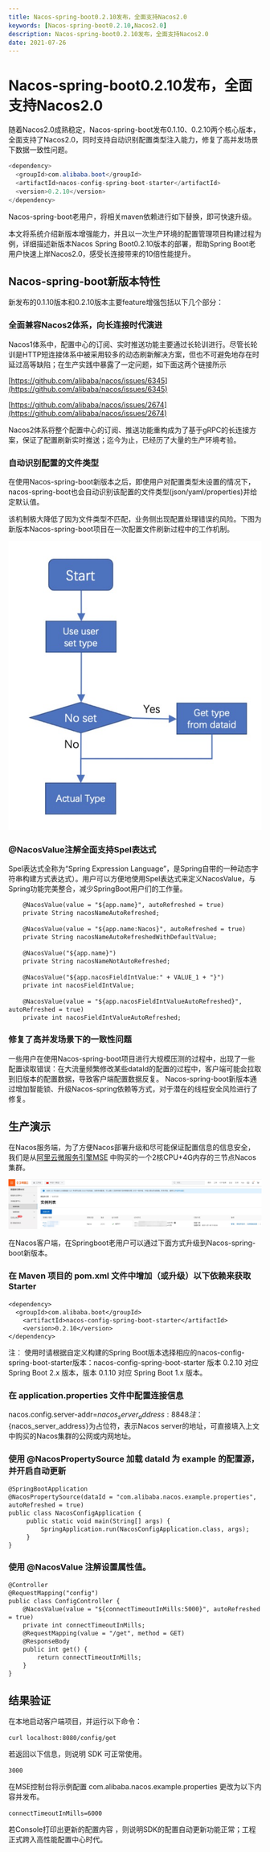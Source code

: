 ```yaml
---
title: Nacos-spring-boot0.2.10发布，全面支持Nacos2.0
keywords: [Nacos-spring-boot0.2.10,Nacos2.0]
description: Nacos-spring-boot0.2.10发布，全面支持Nacos2.0
date: 2021-07-26
---
```


# Nacos-spring-boot0.2.10发布，全面支持Nacos2.0

<a name="0YIG0"></a>

随着Nacos2.0成熟稳定，Nacos-spring-boot发布0.1.10、0.2.10两个核心版本，全面支持了Nacos2.0，同时支持自动识别配置类型注入能力，修复了高并发场景下数据一致性问题。

```java
<dependency>
  <groupId>com.alibaba.boot</groupId>
  <artifactId>nacos-config-spring-boot-starter</artifactId>
  <version>0.2.10</version>
</dependency>
```

Nacos-spring-boot老用户，将相关maven依赖进行如下替换，即可快速升级。

本文将系统介绍新版本增强能力，并且以一次生产环境的配置管理项目构建过程为例，详细描述新版本Nacos Spring Boot0.2.10版本的部署，帮助Spring Boot老用户快速上岸Nacos2.0，感受长连接带来的10倍性能提升。

## Nacos-spring-boot新版本特性

新发布的0.1.10版本和0.2.10版本主要feature增强包括以下几个部分：

### 全面兼容Nacos2体系，向长连接时代演进

Nacos1体系中，配置中心的订阅、实时推送功能主要通过长轮训进行。尽管长轮训是HTTP短连接体系中被采用较多的动态刷新解决方案，但也不可避免地存在时延过高等缺陷；在生产实践中暴露了一定问题，如下面这两个链接所示

[https://github.com/alibaba/nacos/issues/6345](https://github.com/alibaba/nacos/issues/6345)

[https://github.com/alibaba/nacos/issues/2674](https://github.com/alibaba/nacos/issues/2674)

Nacos2体系将整个配置中心的订阅、推送功能重构成为了基于gRPC的长连接方案，保证了配置刷新实时推送；迄今为止，已经历了大量的生产环境考验。

### 自动识别配置的文件类型

在使用Nacos-spring-boot新版本之后，即使用户对配置类型未设置的情况下，nacos-spring-boot也会自动识别该配置的文件类型(json/yaml/properties)并给定默认值。

该机制极大降低了因为文件类型不匹配，业务侧出现配置处理错误的风险。下图为新版本Nacos-spring-boot项目在一次配置文件刷新过程中的工作机制。

![springboot1.png](/img/blog/springboot1.png)

### @NacosValue注解全面支持Spel表达式

Spel表达式全称为“Spring Expression Language”，是Spring自带的一种动态字符串构建方式表达式）。用户可以方便地使用Spel表达式来定义NacosValue，与Spring功能完美整合，减少SpringBoot用户们的工作量。
<a name="1Gmg9"></a>

```
    @NacosValue(value = "${app.name}", autoRefreshed = true)
    private String nacosNameAutoRefreshed;

    @NacosValue(value = "${app.name:Nacos}", autoRefreshed = true)
    private String nacosNameAutoRefreshedWithDefaultValue;

    @NacosValue("${app.name}")
    private String nacosNameNotAutoRefreshed;

    @NacosValue("${app.nacosFieldIntValue:" + VALUE_1 + "}")
    private int nacosFieldIntValue;

    @NacosValue(value = "${app.nacosFieldIntValueAutoRefreshed}", autoRefreshed = true)
    private int nacosFieldIntValueAutoRefreshed;
```

### 修复了高并发场景下的一致性问题
一些用户在使用Nacos-spring-boot项目进行大规模压测的过程中，出现了一些配置读取错误：在大流量频繁修改某些dataId的配置的过程中，客户端可能会拉取到旧版本的配置数据，导致客户端配置数据反复。
Nacos-spring-boot新版本通过增加智能锁、升级Nacos-spring依赖等方式，对于潜在的线程安全风险进行了修复。

## 生产演示

在Nacos服务端，为了方便Nacos部署升级和尽可能保证配置信息的信息安全，我们是从[阿里云微服务引擎MSE](https://cn.aliyun.com/product/aliware/mse?spm=nacos-website.topbar.0.0.0) 中购买的一个2核CPU+4G内存的三节点Nacos集群。

![springboot2](/img/blog/springboot2.png)

在Nacos客户端，在Springboot老用户可以通过下面方式升级到Nacos-spring-boot新版本。

### 在 Maven 项目的 pom.xml 文件中增加（或升级）以下依赖来获取 Starter

```
<dependency>
  <groupId>com.alibaba.boot</groupId>
  	<artifactId>nacos-config-spring-boot-starter</artifactId>
  	<version>0.2.10</version>
</dependency>
```

注： 使用时请根据自定义构建的Spring Boot版本选择相应的nacos-config-spring-boot-starter版本：nacos-config-spring-boot-starter 版本 0.2.10 对应 Spring Boot 2.x 版本，版本 0.1.10 对应 Spring Boot 1.x 版本。

### 在 application.properties 文件中配置连接信息

nacos.config.server-addr=${nacos_server_address}:8848
注：${nacos_server_address}为占位符，表示Nacos server的地址，可直接填入上文中购买的Nacos集群的公网或内网地址。

### 使用 @NacosPropertySource 加载 dataId 为 example 的配置源，并开启自动更新

```
@SpringBootApplication
@NacosPropertySource(dataId = "com.alibaba.nacos.example.properties", autoRefreshed = true)
public class NacosConfigApplication {
     public static void main(String[] args) {
         SpringApplication.run(NacosConfigApplication.class, args);
     } 
}
```

### 使用 @NacosValue 注解设置属性值。

```
@Controller 
@RequestMapping("config") 
public class ConfigController { 
    @NacosValue(value = "${connectTimeoutInMills:5000}", autoRefreshed = true) 
    private int connectTimeoutInMills;  
    @RequestMapping(value = "/get", method = GET) 
    @ResponseBody 
    public int get() { 
        return connectTimeoutInMills;
    } 
}
```

## 结果验证
在本地启动客户端项目，并运行以下命令：

```curl localhost:8080/config/get```

若返回以下信息，则说明 SDK 可正常使用。

```3000```

在MSE控制台将示例配置 com.alibaba.nacos.example.properties 更改为以下内容并发布。

```connectTimeoutInMills=6000```

若Console打印出更新的配置内容 ，则说明SDK的配置自动更新功能正常；工程正式跨入高性能配置中心时代。

